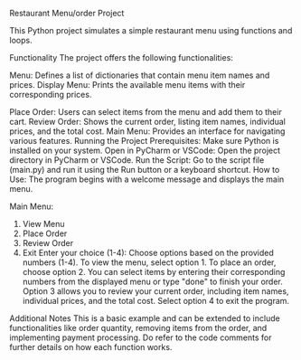 Restaurant Menu/order Project


This Python project simulates a simple restaurant menu using functions and loops.


Functionality
The project offers the following functionalities:

Menu: Defines a list of dictionaries that contain menu item names and prices.
Display Menu: Prints the available menu items with their corresponding prices.

Place Order: Users can select items from the menu and add them to their cart. 
Review Order: Shows the current order, listing item names, individual prices, and the total cost. 
Main Menu: Provides an interface for navigating various features. Running the Project Prerequisites: Make sure Python is installed on your system. 
Open in PyCharm or VSCode: Open the project directory in PyCharm or VSCode.
Run the Script: Go to the script file (main.py) and run it using the Run button or a keyboard shortcut. 
How to Use: The program begins with a welcome message and displays the main menu.


Main Menu:
1. View Menu
2. Place Order
3. Review Order
4. Exit
Enter your choice (1-4): 
Choose options based on the provided numbers (1-4).
To view the menu, select option 1.
To place an order, choose option 2. You can select items by entering their corresponding numbers from the displayed menu or type "done" to finish your order.
Option 3 allows you to review your current order, including item names, individual prices, and the total cost.
Select option 4 to exit the program.


Additional Notes
This is a basic example and can be extended to include functionalities like order quantity, removing items from the order, and implementing payment processing.
Do refer to the code comments for further details on how each function works.

